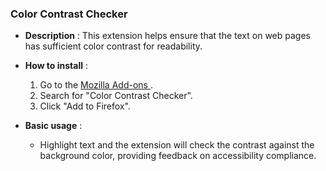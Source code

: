 ###  **Color Contrast Checker**

  * **Description** : This extension helps ensure that the text on web pages has sufficient color contrast for readability.   
  

  * **How to install** : 
    1. Go to the [ Mozilla Add-ons ](https://addons.mozilla.org/) . 
    2. Search for "Color Contrast Checker". 
    3. Click "Add to Firefox". 

  * **Basic usage** : 
    * Highlight text and the extension will check the contrast against the background color, providing feedback on accessibility compliance. 
